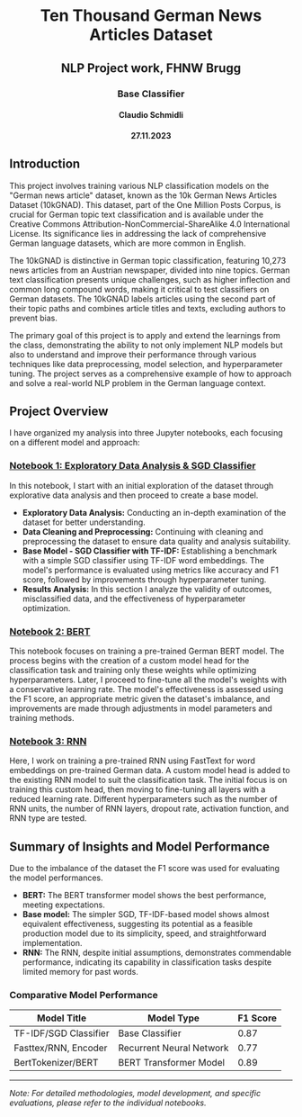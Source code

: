 <h1 align="center">Ten Thousand German News Articles Dataset</h1>
<h2 align="center"> NLP Project work, FHNW Brugg</h2>
<h3 align="center">Base Classifier</h3>
<h4 align="center">Claudio Schmidli</h4>
<h4 align="center">27.11.2023</h4>

## Introduction
This project involves training various NLP classification models on the "German news article" dataset, known as the 10k German News Articles Dataset (10kGNAD). This dataset, part of the One Million Posts Corpus, is crucial for German topic text classification and is available under the Creative Commons Attribution-NonCommercial-ShareAlike 4.0 International License. Its significance lies in addressing the lack of comprehensive German language datasets, which are more common in English.

The 10kGNAD is distinctive in German topic classification, featuring 10,273 news articles from an Austrian newspaper, divided into nine topics. German text classification presents unique challenges, such as higher inflection and common long compound words, making it critical to test classifiers on German datasets. The 10kGNAD labels articles using the second part of their topic paths and combines article titles and texts, excluding authors to prevent bias.

The primary goal of this project is to apply and extend the learnings from the class, demonstrating the ability to not only implement NLP models but also to understand and improve their performance through various techniques like data preprocessing, model selection, and hyperparameter tuning. The project serves as a comprehensive example of how to approach and solve a real-world NLP problem in the German language context.


## Project Overview
I have organized my analysis into three Jupyter notebooks, each focusing on a different model and approach:

### [Notebook 1: Exploratory Data Analysis & SGD Classifier](Base_model.ipynb)

In this notebook, I start with an initial exploration of the dataset through explorative data analysis and then proceed to create a base model.
- **Exploratory Data Analysis:** Conducting an in-depth examination of the dataset for better understanding.
- **Data Cleaning and Preprocessing:** Continuing with cleaning and preprocessing the dataset to ensure data quality and analysis suitability.
- **Base Model - SGD Classifier with TF-IDF:** Establishing a benchmark with a simple SGD classifier using TF-IDF word embeddings. The model's performance is evaluated using metrics like accuracy and F1 score, followed by improvements through hyperparameter tuning.
- **Results Analysis:** In this section I analyze the validity of outcomes, misclassified data, and the effectiveness of hyperparameter optimization.

### [Notebook 2: BERT](BERT_model.ipynb)
This notebook focuses on training a pre-trained German BERT model. The process begins with the creation of a custom model head for the classification task and training only these weights while optimizing hyperparameters. Later, I proceed to fine-tune all the model's weights with a conservative learning rate. The model's effectiveness is assessed using the F1 score, an appropriate metric given the dataset's imbalance, and improvements are made through adjustments in model parameters and training methods.

### [Notebook 3: RNN](RNN_model.ipynb)
Here, I work on training a pre-trained RNN using FastText for word embeddings on pre-trained German data. A custom model head is added to the existing RNN model to suit the classification task. The initial focus is on training this custom head, then moving to fine-tuning all layers with a reduced learning rate. Different hyperparameters such as the number of RNN units, the number of RNN layers, dropout rate, activation function, and RNN type are tested.

## Summary of Insights and Model Performance
Due to the imbalance of the dataset the F1 score was used for evaluating the model performances.
- **BERT:** The BERT transformer model shows the best performance, meeting expectations.
- **Base model:** The simpler SGD, TF-IDF-based model shows almost equivalent effectiveness, suggesting its potential as a feasible production model due to its simplicity, speed, and straightforward implementation.
- **RNN:** The RNN, despite initial assumptions, demonstrates commendable performance, indicating its capability in classification tasks despite limited memory for past words.


### Comparative Model Performance

| Model Title                | Model Type                         | F1 Score |
| -------------------------- | ---------------------------------- | -------- |
| TF-IDF/SGD Classifier      | Base Classifier                    | 0.87     |
| Fasttex/RNN, Encoder       | Recurrent Neural Network           | 0.77     |
| BertTokenizer/BERT         | BERT Transformer Model             | 0.89     |


---
*Note: For detailed methodologies, model development, and specific evaluations, please refer to the individual notebooks.*
